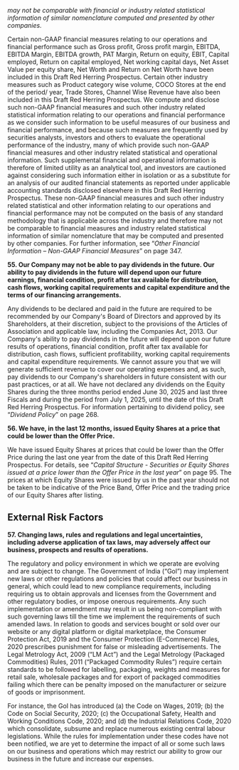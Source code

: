*may not be comparable with financial or industry related statistical information of similar nomenclature computed and presented by other companies.*

Certain non-GAAP financial measures relating to our operations and financial performance such as Gross profit, Gross profit margin, EBITDA, EBITDA Margin, EBITDA growth, PAT Margin, Return on equity, EBIT, Capital employed, Return on capital employed, Net working capital days, Net Asset Value per equity share, Net Worth and Return on Net Worth have been included in this Draft Red Herring Prospectus. Certain other industry measures such as Product category wise volume, COCO Stores at the end of the period/ year, Trade Stores, Channel Wise Revenue have also been included in this Draft Red Herring Prospectus. We compute and disclose such non-GAAP financial measures and such other industry related statistical information relating to our operations and financial performance as we consider such information to be useful measures of our business and financial performance, and because such measures are frequently used by securities analysts, investors and others to evaluate the operational performance of the industry, many of which provide such non-GAAP financial measures and other industry related statistical and operational information. Such supplemental financial and operational information is therefore of limited utility as an analytical tool, and investors are cautioned against considering such information either in isolation or as a substitute for an analysis of our audited financial statements as reported under applicable accounting standards disclosed elsewhere in this Draft Red Herring Prospectus. These non-GAAP financial measures and such other industry related statistical and other information relating to our operations and financial performance may not be computed on the basis of any standard methodology that is applicable across the industry and therefore may not be comparable to financial measures and industry related statistical information of similar nomenclature that may be computed and presented by other companies. For further information, see “*Other Financial Information – Non-GAAP Financial Measures*” on page 347.

**55. Our Company may not be able to pay dividends in the future. Our ability to pay dividends in the future will depend upon our future earnings, financial condition, profit after tax available for distribution, cash flows, working capital requirements and capital expenditure and the terms of our financing arrangements.**

Any dividends to be declared and paid in the future are required to be recommended by our Company's Board of Directors and approved by its Shareholders, at their discretion, subject to the provisions of the Articles of Association and applicable law, including the Companies Act, 2013. Our Company's ability to pay dividends in the future will depend upon our future results of operations, financial condition, profit after tax available for distribution, cash flows, sufficient profitability, working capital requirements and capital expenditure requirements. We cannot assure you that we will generate sufficient revenue to cover our operating expenses and, as such, pay dividends to our Company's shareholders in future consistent with our past practices, or at all. We have not declared any dividends on the Equity Shares during the three months period ended June 30, 2025 and last three Fiscals and during the period from July 1, 2025, until the date of this Draft Red Herring Prospectus. For information pertaining to dividend policy, see “*Dividend Policy*” on page 268.

**56. We have, in the last 12 months, issued Equity Shares at a price that could be lower than the Offer Price.**

We have issued Equity Shares at prices that could be lower than the Offer Price during the last one year from the date of this Draft Red Herring Prospectus. For details, see “*Capital Structure - Securities or Equity Shares issued at a price lower than the Offer Price in the last year*” on page 95. The prices at which Equity Shares were issued by us in the past year should not be taken to be indicative of the Price Band, Offer Price and the trading price of our Equity Shares after listing.

## External Risk Factors

**57. Changing laws, rules and regulations and legal uncertainties, including adverse application of tax laws, may adversely affect our business, prospects and results of operations.**

The regulatory and policy environment in which we operate are evolving and are subject to change. The Government of India (“Gol”) may implement new laws or other regulations and policies that could affect our business in general, which could lead to new compliance requirements, including requiring us to obtain approvals and licenses from the Government and other regulatory bodies, or impose onerous requirements. Any such implementation or amendment may result in us being non-compliant with such governing laws till the time we implement the requirements of such amended laws. In relation to goods and services bought or sold over our website or any digital platform or digital marketplace, the Consumer Protection Act, 2019 and the Consumer Protection (E-Commerce) Rules, 2020 prescribes punishment for false or misleading advertisements. The Legal Metrology Act, 2009 (“LM Act”) and the Legal Metrology (Packaged Commodities) Rules, 2011 (“Packaged Commodity Rules”) require certain standards to be followed for labelling, packaging, weights and measures for retail sale, wholesale packages and for export of packaged commodities failing which there can be penalty imposed on the manufacturer or seizure of goods or imprisonment.

For instance, the GoI has introduced (a) the Code on Wages, 2019; (b) the Code on Social Security, 2020; (c) the Occupational Safety, Health and Working Conditions Code, 2020; and (d) the Industrial Relations Code, 2020 which consolidate, subsume and replace numerous existing central labour legislations. While the rules for implementation under these codes have not been notified, we are yet to determine the impact of all or some such laws on our business and operations which may restrict our ability to grow our business in the future and increase our expenses.